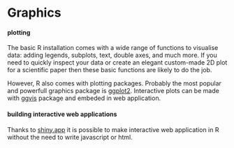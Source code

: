 # Graphics

#### plotting
The basic R installation comes with a wide range of functions to visualise data: adding legends, subplots, text, double axes, and much more. If you need to quickly inspect your data or create an elegant custom-made 2D plot for a scientific paper then these basic functions are likely to do the job.

However, R also comes with plotting packages. Probably the most popular and powerfull graphics package is [ggplot2](http://ggplot2.org). Interactive plots can be made with [ggvis](https://github.com/rstudio/ggvis) package and embeded in web application.

#### building interactive web applications
Thanks to [shiny.app](http://shiny.rstudio.com) it is possible to make interactive web application in R without the need to write javascript or html.


